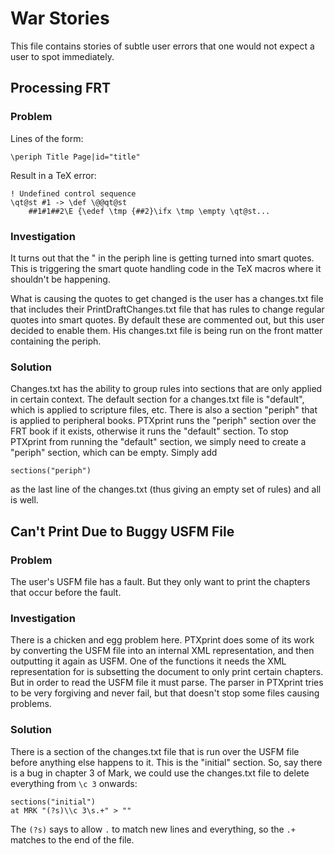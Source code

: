 # War Stories

This file contains stories of subtle user errors that one would not expect a
user to spot immediately.

## Processing FRT

### Problem

Lines of the form:

```
\periph Title Page|id="title"
```

Result in a TeX error:

```
! Undefined control sequence
\qt@st #1 -> \def \@@qt@st
    ##1#1##2\E {\edef \tmp {##2}\ifx \tmp \empty \qt@st...
```

### Investigation

It turns out that the " in the periph line is getting turned into smart quotes.
This is triggering the smart quote handling code in the TeX macros where it
shouldn't be happening.

What is causing the quotes to get changed is the user has a changes.txt file
that includes their PrintDraftChanges.txt file that has rules to change regular
quotes into smart quotes. By default these are commented out, but this user
decided to enable them. His changes.txt file is being run on the front matter
containing the periph.

### Solution

Changes.txt has the ability to group rules into sections that are only applied
in certain context. The default section for a changes.txt file is "default",
which is applied to scripture files, etc. There is also a section "periph" that
is applied to peripheral books. PTXprint runs the "periph" section over the FRT
book if it exists, otherwise it runs the "default" section. To stop PTXprint
from running the "default" section, we simply need to create a "periph" section,
which can be empty. Simply add

```
sections("periph")
```

as the last line of the changes.txt (thus giving an empty set of rules) and all
is well.

## Can't Print Due to Buggy USFM File

### Problem

The user's USFM file has a fault. But they only want to print the chapters that
occur before the fault.

### Investigation

There is a chicken and egg problem here. PTXprint does some of its work by
converting the USFM file into an internal XML representation, and then
outputting it again as USFM. One of the functions it needs the XML
representation for is subsetting the document to only print certain chapters.
But in order to read the USFM file it must parse. The parser in PTXprint tries
to be very forgiving and never fail, but that doesn't stop some files causing
problems.

### Solution

There is a section of the changes.txt file that is run over the USFM file before
anything else happens to it. This is the "initial" section. So, say there is a
bug in chapter 3 of Mark, we could use the changes.txt file to delete everything from
`\c 3` onwards:

```
sections("initial")
at MRK "(?s)\\c 3\s.+" > ""
```

The `(?s)` says to allow `.` to match new lines and everything, so the `.+` matches
to the end of the file.

